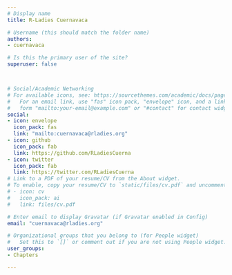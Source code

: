 ```yaml
---
# Display name
title: R-Ladies Cuernavaca

# Username (this should match the folder name)
authors:
- cuernavaca

# Is this the primary user of the site?
superuser: false



# Social/Academic Networking
# For available icons, see: https://sourcethemes.com/academic/docs/page-builder/#icons
#   For an email link, use "fas" icon pack, "envelope" icon, and a link in the
#   form "mailto:your-email@example.com" or "#contact" for contact widget.
social:
- icon: envelope
  icon_pack: fas
  link: "mailto:cuernavaca@rladies.org"
- icon: github
  icon_pack: fab
  link: https://github.com/RLadiesCuerna
- icon: twitter
  icon_pack: fab
  link: https://twitter.com/RLadiesCuerna
# Link to a PDF of your resume/CV from the About widget.
# To enable, copy your resume/CV to `static/files/cv.pdf` and uncomment the lines below.
# - icon: cv
#   icon_pack: ai
#   link: files/cv.pdf

# Enter email to display Gravatar (if Gravatar enabled in Config)
email: "cuernavaca@rladies.org"

# Organizational groups that you belong to (for People widget)
#   Set this to `[]` or comment out if you are not using People widget.
user_groups:
- Chapters

---
```



